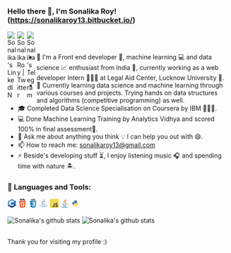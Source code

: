 ### Hello there 👋, I'm Sonalika Roy! (https://sonalikaroy13.bitbucket.io/)

<a href="https://www.linkedin.com/in/sonalikaroy">
  <img align="left" alt="Sonalika's LinkedIN" width="22px" src="https://cdn.jsdelivr.net/npm/simple-icons@v3/icons/linkedin.svg" />
</a>
<a href="https://twitter.com/sonalikaroy13">
  <img align="left" alt="Sonalika Roy | Twitter" width="22px" src="https://cdn.jsdelivr.net/npm/simple-icons@v3/icons/twitter.svg" />
</a>
<a href="https://t.me/abc_1300">
  <img align="left" alt="Sonalika's Telegram" width="22px" src="https://cdn.jsdelivr.net/npm/simple-icons@v3/icons/telegram.svg" />
</a>  

<br />
<br />

- 🔭 I'm a Front end developer 📲, machine learning 💻 and data science 📈 enthusiast from India 🚀, currently working as a web developer Intern 🙋🏻‍♀️ at Legal Aid Center, Lucknow University 💼.
- 🌱 Currently learning data science and machine learning through various courses and projects. Trying hands on data structures and algorithms (competitive programming) as well.
- 🎓 Completed Data Science Specialisation on Coursera by IBM 👩‍🎓💼.
- 💻 Done Machine Learning Training by Analytics Vidhya and scored 100% in final assessment🥇.
- 💬 Ask me about anything you think 💡 I can help you out with 😄.
- 📫 How to reach me: sonalikaroy13@gmail.com
- ⚡ Beside's developing stuff ⏳, I enjoy listening music 🎧 and spending time with nature 🏝️. 


### 📌  Languages and Tools: 
<code><img height="20" src="https://raw.githubusercontent.com/github/explore/80688e429a7d4ef2fca1e82350fe8e3517d3494d/topics/cpp/cpp.png"></code>
<code><img height="20" src="https://raw.githubusercontent.com/github/explore/80688e429a7d4ef2fca1e82350fe8e3517d3494d/topics/html/html.png"></code>
<code><img height="20" src="https://raw.githubusercontent.com/github/explore/80688e429a7d4ef2fca1e82350fe8e3517d3494d/topics/css/css.png"></code>
<code><img height="20" src="https://raw.githubusercontent.com/github/explore/80688e429a7d4ef2fca1e82350fe8e3517d3494d/topics/c/c.png"></code>
<code><img height="20" src="https://raw.githubusercontent.com/github/explore/80688e429a7d4ef2fca1e82350fe8e3517d3494d/topics/javascript/javascript.png"></code>
<code><img height="20" src="https://raw.githubusercontent.com/github/explore/80688e429a7d4ef2fca1e82350fe8e3517d3494d/topics/java/java.png"></code>
<code><img height="20" src="https://raw.githubusercontent.com/github/explore/80688e429a7d4ef2fca1e82350fe8e3517d3494d/topics/python/python.png"></code>
<br />
<br />
![Sonalika's github stats](https://github-readme-stats.vercel.app/api?username=sonalikaroy13&hide=stars&show_icons=true&card_width=240)
![Sonalika's github stats](https://github-readme-stats.vercel.app/api/top-langs/?username=sonalikaroy13&layout=compact&card_width=300&card_height=150)

<br />
Thank you for visiting my profile :)
